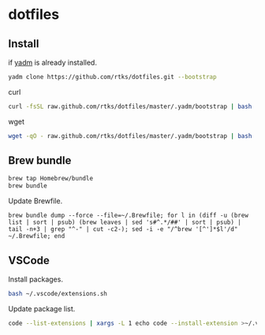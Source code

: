# dotfiles

## Install

if [yadm](https://yadm.io/) is already installed.

```bash
yadm clone https://github.com/rtks/dotfiles.git --bootstrap
```

curl

```bash
curl -fsSL raw.github.com/rtks/dotfiles/master/.yadm/bootstrap | bash
```

wget

```bash
wget -qO - raw.github.com/rtks/dotfiles/master/.yadm/bootstrap | bash
```


## Brew bundle

```bash
brew tap Homebrew/bundle
brew bundle
```

Update Brewfile.

```
brew bundle dump --force --file=~/.Brewfile; for l in (diff -u (brew list | sort | psub) (brew leaves | sed 's#^.*/##' | sort | psub) | tail -n+3 | grep "^-" | cut -c2-); sed -i -e "/^brew '[^']*$l'/d" ~/.Brewfile; end
```


## VSCode

Install packages.

```bash
bash ~/.vscode/extensions.sh
```

Update package list.

```bash
code --list-extensions | xargs -L 1 echo code --install-extension >~/.vscode/extensions.sh
```
